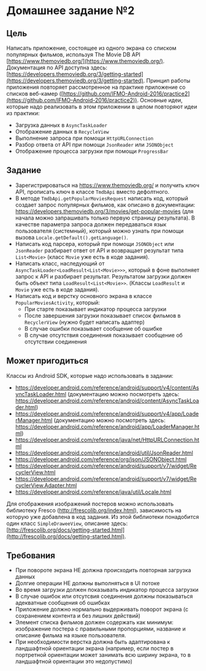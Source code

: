 # Домашнее задание №2

## Цель

Написать приложение, состоящее из одного экрана со списком популярных фильмов, используя The Movie DB API [https://www.themoviedb.org/](https://www.themoviedb.org/). Документация по API доступна здесь: [https://developers.themoviedb.org/3/getting-started](https://developers.themoviedb.org/3/getting-started). Принцип работы приложения повторяет рассмотренное на практике приложение со списков веб-камер ([https://github.com/IFMO-Android-2016/practice2](https://github.com/IFMO-Android-2016/practice2)). Основные идеи, которые надо реализовать в этом приложении в целом повторяют идеи из практики:

* Загрузка данных в `AsyncTaskLoader`
* Отображение данных в `RecycleView`
* Выполнение запроса при помощи `HttpURLConnection`
* Разбор ответа от API при помощи `JsonReader` или `JSONObject`
* Отображение процесса загрузки при помощи `ProgressBar`

## Задание

* Зарегистрироваться на https://www.themoviedb.org/ и получить ключ API, прописать ключ в классе `TmdbApi` вместо дефолтного.
* В методе `TmdbApi.getPopularMoviesRequest` написать код, который создает запрос популярных фильмов, как описано в документации: https://developers.themoviedb.org/3/movies/get-popular-movies (для начала можно запрашивать только первую страницу результата). В качестве параметра запроса должен передаваться язык пользователя (системный), который можно узнать при помощи вызова `Locale.getDefault().getLanguage()`.
* Написать код парсера, который при помощи `JSONObject` или `JsonReader` разбирает ответ от API и возвращает результат типа `List<Movie>` (класс `Movie` уже есть в коде задания).
* Написать класс, наследующий от `AsyncTaskLoader<LoadResult<List<Movie>>>`, который в фоне выполняет запрос к API и разбирает результат. Результатом загрузки должен быть объект типа `LoadResult<List<Movie>>`. (Классы `LoadResult` и `Movie` уже есть в коде задания).
* Написать код и верстку основного экрана в классе `PopularMoviesActivity`, который:
  * При старте показывает индикатор процесса загрузки
  * После завершения загрузки показывает список фильмов в `RecyclerView` (нужно будет написать адаптер)
  * В случае ошибки показывает сообщение об ошибке
  * В случае отсутствия соединения показывает сообщение об отсутствии соединения

## Может пригодиться

Классы из Android SDK, которые надо использовать в задании:

* https://developer.android.com/reference/android/support/v4/content/AsyncTaskLoader.html (документацию можно посмотреть здесь: https://developer.android.com/reference/android/content/AsyncTaskLoader.html)
* https://developer.android.com/reference/android/support/v4/app/LoaderManager.html (документацию можно посмотреть здесь: https://developer.android.com/reference/android/app/LoaderManager.html)
* https://developer.android.com/reference/java/net/HttpURLConnection.html
* https://developer.android.com/reference/android/util/JsonReader.html
* https://developer.android.com/reference/org/json/JSONObject.html
* https://developer.android.com/reference/android/support/v7/widget/RecyclerView.html
* https://developer.android.com/reference/android/support/v7/widget/RecyclerView.Adapter.html
* https://developer.android.com/reference/java/util/Locale.html

Для отображения изображений постеров можно использовать библиотеку Fresco (http://frescolib.org/index.html), зависимость на которую уже добавлена в код задания. Из этой библиотеки понадобится один класс `SimpleDraweeView`, описание здесь: [http://frescolib.org/docs/getting-started.html](http://frescolib.org/docs/getting-started.html). 

## Требования

* При повороте экрана НЕ должна происходить повторная загрузка данных
* Долгие операции НЕ должны выполняться в UI потоке
* Во время загрузки должен показывать индикатор процесса загрузки
* В случае ошибок или отсутсвия соединения должны показываться адекватные сообщения об ошибках
* Приложение должно нормально выдерживать поворот экрана (с сохранением контента и без лишних действий)
* Элемент списка фильмов должен содержать как минимум: изображение постера с правильными пропорциями, название и описание фильма на языке пользователя.
* При необходимости верстка должна быть адаптирована к ландшафтной ориентации экрана (например, если постер в портретной ориентации может занимать всю ширину экрана, то в ландшафтной ориентации это недопустимо)
